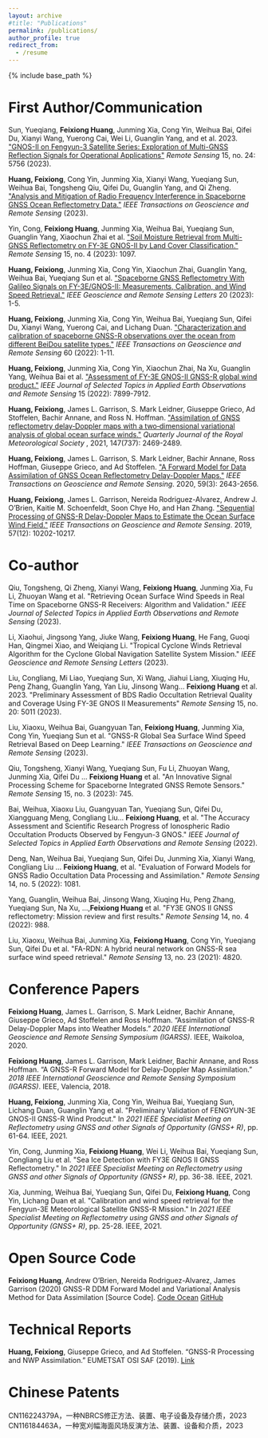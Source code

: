 ```yaml
---
layout: archive
#title: "Publications"
permalink: /publications/
author_profile: true
redirect_from:
  - /resume
---
```


{% include base_path %}

First Author/Communication
======
Sun, Yueqiang, **Feixiong Huang**, Junming Xia, Cong Yin, Weihua Bai, Qifei Du, Xianyi Wang, Yuerong Cai, Wei Li, Guanglin Yang, and et al. 2023. ["GNOS-II on Fengyun-3 Satellite Series: Exploration of Multi-GNSS Reflection Signals for Operational Applications"](https://www.mdpi.com/2072-4292/15/24/5756) *Remote Sensing* 15, no. 24: 5756 (2023).

**Huang, Feixiong**, Cong Yin, Junming Xia, Xianyi Wang, Yueqiang Sun, Weihua Bai, Tongsheng Qiu, Qifei Du, Guanglin Yang, and Qi Zheng. ["Analysis and Mitigation of Radio Frequency Interference in Spaceborne GNSS Ocean Reflectometry Data."](https://ieeexplore.ieee.org/document/10164173) *IEEE Transactions on Geoscience and Remote Sensing* (2023).

Yin, Cong, **Feixiong Huang**, Junming Xia, Weihua Bai, Yueqiang Sun, Guanglin Yang, Xiaochun Zhai et al. ["Soil Moisture Retrieval from Multi-GNSS Reflectometry on FY-3E GNOS-II by Land Cover Classification."](https://www.mdpi.com/2072-4292/15/4/1097) *Remote Sensing* 15, no. 4 (2023): 1097.

**Huang, Feixiong**, Junming Xia, Cong Yin, Xiaochun Zhai, Guanglin Yang, Weihua Bai, Yueqiang Sun et al. ["Spaceborne GNSS Reflectometry With Galileo Signals on FY-3E/GNOS-II: Measurements, Calibration, and Wind Speed Retrieval."](http://ieeexplore.ieee.org/document/10034740) *IEEE Geoscience and Remote Sensing Letters* 20 (2023): 1-5.

**Huang, Feixiong**, Junming Xia, Cong Yin, Weihua Bai, Yueqiang Sun, Qifei Du, Xianyi Wang, Yuerong Cai, and Lichang Duan. ["Characterization and calibration of spaceborne GNSS-R observations over the ocean from different BeiDou satellite types."](https://ieeexplore.ieee.org/document/9963956) *IEEE Transactions on Geoscience and Remote Sensing* 60 (2022): 1-11.

**Huang, Feixiong**, Junming Xia, Cong Yin, Xiaochun Zhai, Na Xu, Guanglin Yang, Weihua Bai et al. ["Assessment of FY-3E GNOS-II GNSS-R global wind product."](https://ieeexplore.ieee.org/document/9882299) *IEEE Journal of Selected Topics in Applied Earth Observations and Remote Sensing* 15 (2022): 7899-7912.

**Huang, Feixiong**, James L. Garrison, S. Mark Leidner, Giuseppe Grieco, Ad Stoffelen, Bachir Annane, and Ross N. Hoffman. ["Assimilation of GNSS reflectometry delay‐Doppler maps with a two‐dimensional variational analysis of global ocean surface winds."](https://rmets.onlinelibrary.wiley.com/doi/abs/10.1002/qj.4034) *Quarterly Journal of the Royal Meteorological Society* , 2021, 147(737): 2469-2489.

**Huang, Feixiong**, James L. Garrison, S. Mark Leidner, Bachir Annane, Ross Hoffman, Giuseppe Grieco, and Ad Stoffelen. ["A Forward Model for Data Assimilation of GNSS Ocean Reflectometry Delay-Doppler Maps."](https://ieeexplore.ieee.org/document/9125968) *IEEE Transactions on Geoscience and Remote Sensing*. 2020, 59(3): 2643-2656.

**Huang, Feixiong**, James L. Garrison, Nereida Rodriguez-Alvarez, Andrew J. O’Brien, Kaitie M. Schoenfeldt, Soon Chye Ho, and Han Zhang. ["Sequential Processing of GNSS-R Delay-Doppler Maps to Estimate the Ocean Surface Wind Field."](https://ieeexplore.ieee.org/abstract/document/8807371) *IEEE Transactions on Geoscience and Remote Sensing*. 2019, 57(12): 10202-10217.

Co-author
======
Qiu, Tongsheng, Qi Zheng, Xianyi Wang, **Feixiong Huang**, Junming Xia, Fu Li, Zhuoyan Wang et al. "Retrieving Ocean Surface Wind Speeds in Real Time on Spaceborne GNSS-R Receivers: Algorithm and Validation." *IEEE Journal of Selected Topics in Applied Earth Observations and Remote Sensing* (2023).

Li, Xiaohui, Jingsong Yang, Jiuke Wang, **Feixiong Huang**, He Fang, Guoqi Han, Qingmei Xiao, and Weiqiang Li. "Tropical Cyclone Winds Retrieval Algorithm for the Cyclone Global Navigation Satellite System Mission." *IEEE Geoscience and Remote Sensing Letters* (2023).

Liu, Congliang, Mi Liao, Yueqiang Sun, Xi Wang, Jiahui Liang, Xiuqing Hu, Peng Zhang, Guanglin Yang, Yan Liu, Jinsong Wang… **Feixiong Huang** et al. 2023. "Preliminary Assessment of BDS Radio Occultation Retrieval Quality and Coverage Using FY-3E GNOS II Measurements" *Remote Sensing* 15, no. 20: 5011 (2023). 

Liu, Xiaoxu, Weihua Bai, Guangyuan Tan, **Feixiong Huang**, Junming Xia, Cong Yin, Yueqiang Sun et al. "GNSS-R Global Sea Surface Wind Speed Retrieval Based on Deep Learning." *IEEE Transactions on Geoscience and Remote Sensing* (2023). 

Qiu, Tongsheng, Xianyi Wang, Yueqiang Sun, Fu Li, Zhuoyan Wang, Junming Xia, Qifei Du … **Feixiong Huang** et al. "An Innovative Signal Processing Scheme for Spaceborne Integrated GNSS Remote Sensors." *Remote Sensing* 15, no. 3 (2023): 745.

Bai, Weihua, Xiaoxu Liu, Guangyuan Tan, Yueqiang Sun, Qifei Du, Xiangguang Meng, Congliang Liu… **Feixiong Huang**, et al. "The Accuracy Assessment and Scientific Research Progress of Ionospheric Radio Occultation Products Observed by Fengyun-3 GNOS." *IEEE Journal of Selected Topics in Applied Earth Observations and Remote Sensing* (2022).

Deng, Nan, Weihua Bai, Yueqiang Sun, Qifei Du, Junming Xia, Xianyi Wang, Congliang Liu … **Feixiong Huang**, et al. "Evaluation of Forward Models for GNSS Radio Occultation Data Processing and Assimilation." *Remote Sensing* 14, no. 5 (2022): 1081.

Yang, Guanglin, Weihua Bai, Jinsong Wang, Xiuqing Hu, Peng Zhang, Yueqiang Sun, Na Xu, …,**Feixiong Huang** et al. "FY3E GNOS II GNSS reflectometry: Mission review and first results." *Remote Sensing* 14, no. 4 (2022): 988.

Liu, Xiaoxu, Weihua Bai, Junming Xia, **Feixiong Huang**, Cong Yin, Yueqiang Sun, Qifei Du et al. "FA-RDN: A hybrid neural network on GNSS-R sea surface wind speed retrieval." *Remote Sensing* 13, no. 23 (2021): 4820.

Conference Papers
======
**Feixiong Huang**, James L. Garrison, S. Mark Leidner, Bachir Annane, Giuseppe Grieco, Ad Stoffelen and Ross Hoffman. “Assimilation of GNSS-R Delay-Doppler Maps into Weather Models.” *2020 IEEE International Geoscience and Remote Sensing Symposium (IGARSS)*. IEEE, Waikoloa, 2020. 

**Feixiong Huang**, James L. Garrison, Mark Leidner, Bachir Annane, and Ross Hoffman. “A GNSS-R Forward Model for Delay-Doppler Map Assimilation.” *2018 IEEE International Geoscience and Remote Sensing Symposium (IGARSS)*. IEEE, Valencia, 2018. 

**Huang, Feixiong**, Junming Xia, Cong Yin, Weihua Bai, Yueqiang Sun, Lichang Duan, Guanglin Yang et al. "Preliminary Validation of FENGYUN-3E GNOS-II GNSS-R Wind Prodcut." In *2021 IEEE Specialist Meeting on Reflectometry using GNSS and other Signals of Opportunity (GNSS+ R)*, pp. 61-64. IEEE, 2021.

Yin, Cong, Junming Xia, **Feixiong Huang**, Wei Li, Weihua Bai, Yueqiang Sun, Congliang Liu et al. "Sea Ice Detection with FY3E GNOS II GNSS Reflectometry." In *2021 IEEE Specialist Meeting on Reflectometry using GNSS and other Signals of Opportunity (GNSS+ R)*, pp. 36-38. IEEE, 2021.

Xia, Junming, Weihua Bai, Yueqiang Sun, Qifei Du, **Feixiong Huang**, Cong Yin, Lichang Duan et al. "Calibration and wind speed retrieval for the Fengyun-3E Meteorological Satellite GNSS-R Mission." In *2021 IEEE Specialist Meeting on Reflectometry using GNSS and other Signals of Opportunity (GNSS+ R)*, pp. 25-28. IEEE, 2021.

Open Source Code
======
**Feixiong Huang**, Andrew O’Brien, Nereida Rodriguez-Alvarez, James Garrison (2020) GNSS-R DDM Forward Model and Variational Analysis Method for Data Assimilation [Source Code]. [Code Ocean](https://doi.org/10.24433/CO.5369859.v2) [GitHub](https://github.com/huang712/CForwardModel_VAM)

Technical Reports
======
**Huang, Feixiong**, Giuseppe Grieco, and Ad Stoffelen. “GNSS-R Processing and NWP Assimilation.” EUMETSAT OSI SAF (2019). [Link](https://osi-saf.eumetsat.int/community/stories/gnss-r-processing-and-nwp-assimilation)

Chinese Patents
======
CN116224379A，一种NBRCS修正方法、装置、电子设备及存储介质，2023  
CN116184463A，一种宽刈幅海面风场反演方法、装置、设备和介质，2023  
